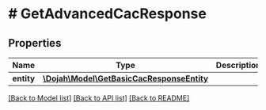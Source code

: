 # # GetAdvancedCacResponse

## Properties

Name | Type | Description | Notes
------------ | ------------- | ------------- | -------------
**entity** | [**\Dojah\Model\GetBasicCacResponseEntity**](GetBasicCacResponseEntity.md) |  | [optional]

[[Back to Model list]](../../README.md#models) [[Back to API list]](../../README.md#endpoints) [[Back to README]](../../README.md)
